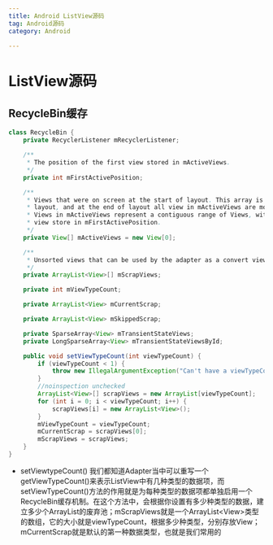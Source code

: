 ```yaml
---
title: Android ListView源码
tag: Android源码
category: Android

---
```


<meta name="referrer" content="no-referrer" />



# ListView源码

## RecycleBin缓存

```java
class RecycleBin {
    private RecyclerListener mRecyclerListener;

    /**
     * The position of the first view stored in mActiveViews.
     */
    private int mFirstActivePosition;

    /**
     * Views that were on screen at the start of layout. This array is populated at the start of
     * layout, and at the end of layout all view in mActiveViews are moved to mScrapViews.
     * Views in mActiveViews represent a contiguous range of Views, with position of the first
     * view store in mFirstActivePosition.
     */
    private View[] mActiveViews = new View[0];

    /**
     * Unsorted views that can be used by the adapter as a convert view.
     */
    private ArrayList<View>[] mScrapViews;

    private int mViewTypeCount;

    private ArrayList<View> mCurrentScrap;

    private ArrayList<View> mSkippedScrap;

    private SparseArray<View> mTransientStateViews;
    private LongSparseArray<View> mTransientStateViewsById;

    public void setViewTypeCount(int viewTypeCount) {
        if (viewTypeCount < 1) {
            throw new IllegalArgumentException("Can't have a viewTypeCount < 1");
        }
        //noinspection unchecked
        ArrayList<View>[] scrapViews = new ArrayList[viewTypeCount];
        for (int i = 0; i < viewTypeCount; i++) {
            scrapViews[i] = new ArrayList<View>();
        }
        mViewTypeCount = viewTypeCount;
        mCurrentScrap = scrapViews[0];
        mScrapViews = scrapViews;
    }
}
```

- setViewtypeCount()
    我们都知道Adapter当中可以重写一个getViewTypeCount()来表示ListView中有几种类型的数据项，而setViewTypeCount()方法的作用就是为每种类型的数据项都单独启用一个RecycleBin缓存机制。在这个方法中，会根据你设置有多少种类型的数据，建立多少个ArrayList的废弃池；mScrapViews就是一个ArrayList\<View>类型的数组，它的大小就是viewTypeCount，根据多少种类型，分别存放View；mCurrentScrap就是默认的第一种数据类型，也就是我们常用的